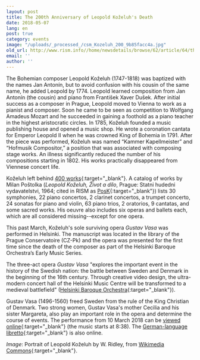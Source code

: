 ```yaml
---
layout: post
title: The 200th Anniversary of Leopold Koželuh's Death
date: 2018-05-07
lang: en
post: true
category: events
image: "/uploads/_processed_/csm_Kozeluh_200_9b85facc4a.jpg"
old_url: http://www.rism.info//home/newsdetails/browse/62/article/64/the-200th-anniversary-of-leopold-kozeluhs-death.html
email: ''
author: ''
---
```



The Bohemian composer Leopold Koželuh (1747-1818) was baptized with the names Jan Antonín, but to avoid confusion with his cousin of the same name, he added Leopold by 1774. Leopold learned composition from Jan Antonín (the cousin) and piano from František Xaver Dušek. After initial success as a composer in Prague, Leopold moved to Vienna to work as a pianist and composer. Soon he came to be seen as competition to Wolfgang Amadeus Mozart and he succeeded in gaining a foothold as a piano teacher in the highest aristocratic circles. In 1785, Koželuh founded a music publishing house and opened a music shop. He wrote a coronation cantata for Emperor Leopold II when he was crowned King of Bohemia in 1791. After the piece was performed, Koželuh was named “Kammer Kapellmeister” and “Hofmusik Compositor,” a position that was associated with composing stage works. An illness significantly reduced the number of his compositions starting in 1802. His works practically disappeared from Viennese concert life.

Koželuh left behind [400 works](https://opac.rism.info/search?View=rism&author=Ko%C5%BEeluh+Leopold){:target="_blank"}. A catalog of works by Milan Poštolka (_Leopold Koželuh, Život a dílo_, Prague: Statni hudedni vydavatelstvi, 1964; cited in RISM as [PosK](https://opac.rism.info/search?View=rism&q=PosK){:target="_blank"}) lists 30 symphonies, 22 piano concertos, 2 clarinet concertos, a trumpet concerto, 24 sonatas for piano and violin, 63 piano trios, 2 oratorios, 9 cantatas, and some sacred works. His oeuvre also includes six operas and ballets each, which are all considered missing--except for one opera.

This past March, Koželuh's sole surviving opera _Gustav Vasa_ was performed in Helsinki. The manuscript was located in the library of the Prague Conservatoire (CZ-Pk) and the opera was presented for the first time since the death of the composer as part of the Helsinki Baroque Orchestra’s Early Music Series.

The three-act opera _Gustav Vasa_ "explores the important event in the history of the Swedish nation: the battle between Sweden and Denmark in the beginning of the 16th century. Through creative video design, the ultra-modern concert hall of the Helsinki Music Centre will be transformed to a medieval battlefield" ([Helsinki Baroque Orchestra](http://www.hebo.fi/tapahtuma/leopold-kozeluch-gustav-vasa/){:target="_blank"}).

Gustav Vasa (1496-1560) freed Sweden from the rule of the King Christian of Denmark. Two strong women, Gustav Vasa's mother Cecilia and his sister Margareta, also play an important role in the opera and determine the course of events. The performance from 10 March 2018 can be [viewed online](https://areena.yle.fi/1-4313561){:target="_blank"} (the music starts at 8:38). The [German-language libretto](https://yle.fi/tiedotusradio1/Gustav_Wasa_korrigiert_yle.pdf){:target="_blank"} is also online.


_Image_: Portrait of Leopold Koželuh by W. Ridley, from [Wikimedia Commons](https://commons.wikimedia.org/wiki/File:Kozeluh349.jpg){:target="_blank"}.



<script type="text/javascript">var switchTo5x=true;</script><script type="text/javascript" src="http://w.sharethis.com/button/buttons.js"></script><script type="text/javascript">stLight.options({publisher: "9b601438-1ce1-49d8-bfd7-9cff5df54c17", doNotHash: false, doNotCopy: false, hashAddressBar: false});</script>